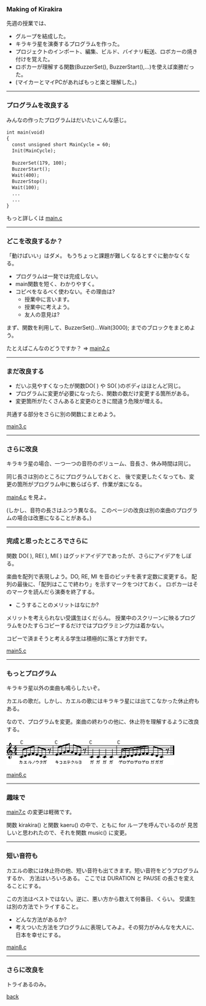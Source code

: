 ### Making of Kirakira

先週の授業では、

* グループを結成した。
* キラキラ星を演奏するプログラムを作った。
* プロジェクトのインポート、編集、ビルド、バイナリ転送、ロボカーの焼き付けを覚えた。
* ロボカーが理解する関数(BuzzerSet(), BuzzerStart(),...)を使えば楽勝だった。
* (マイカーとマイPCがあればもっと楽と理解した。)

____
### プログラムを改良する

みんなの作ったプログラムはだいたいこんな感じ。

    int main(void)
    {
      const unsigned short MainCycle = 60;
      Init(MainCycle);

      BuzzerSet(179, 100);
      BuzzerStart();
      Wait(400);
      BuzzerStop();
      Wait(100);
      ...
      ...
    }

もっと詳しくは [main.c](main.html)
____

### どこを改良するか？

「動けばいい」はダメ。
もうちょっと課題が難しくなるとすぐに動かなくなる。

* プログラムは一発では完成しない。
* main関数を短く、わかりやすく。
* コピペをなるべく使わない。その理由は?
    * 授業中に言います。
    * 授業中に考えよう。
    * 友人の意見は?

まず、関数を利用して、BuzzerSet()...Wait(3000); までのブロックをまとめよう。

たとえばこんなのどうですか？ =>
[main2.c](main2.html)
____

### まだ改良する

* だいぶ見やすくなったが関数DO( ) や SO( )のボディはほとんど同じ。
* プログラムに変更が必要になったら、関数の数だけ変更する箇所がある。
* 変更箇所がたくさんあると変更のときに間違う危険が増える。

共通する部分をさらに別の関数にまとめよう。

[main3.c](main3.html)
____

### さらに改良

キラキラ星の場合、一つ一つの音符のボリューム、音長さ、休み時間は同じ。

同じ長さは別のところにプログラムしておくと、
後で変更したくなっても、変更の箇所がプログラム中に散らばらず、作業が楽になる。

[main4.c](main4.html) を見よ。

(しかし、音符の長さはふつう異なる。
このページの改良は別の楽曲のプログラムの場合は改悪になることがある。)

----

### 完成と思ったところでさらに

関数 DO( ), RE( ), MI( ) はグッドアイデアであったが、さらにアイデアをしぼる。

楽曲を配列で表現しよう。DO, RE, MI を音のピッチを表す定数に変更する。
配列の最後に、「配列はここで終わり」を示すマークをつけておく。
ロボカーはそのマークを読んだら演奏を終了する。

* こうすることのメリットはなにか?

メリットを考えられない受講生はくだらん。
授業中のスクリーンに映るプログラムをひたすらコピーするだけではプログラミング力は着かない。

コピーで済まそうと考える学生は積極的に落とす方針です。

[main5.c](main5.html)

----

### もっとプログラム

キラキラ星以外の楽曲も鳴らしたいぞ。

カエルの歌だ。しかし、カエルの歌にはキラキラ星には出てこなかった休止府もある。

なので、プログラムを変更。楽曲の終わりの他に、休止符を理解するように改良する。

![カエルの歌](images/kaeru.gif "from http://www.tama.or.jp/~tane/tmtebiki/kaeru.html")

[main6.c](main6.html)

----

### 趣味で

[main7.c](main7.html) の変更は軽微です。

関数 kirakira() と関数 kaeru() の中で、ともに for ループを呼んでいるのが
見苦しいと思われたので、それを関数 music() に変更。

----

### 短い音符も

カエルの歌には休止符の他、短い音符も出てきます。短い音符をどうプログラムするか、
方法はいろいろある。
ここでは DURATION と PAUSE の長さを変えることにする。

この方法はベストではない。逆に、悪い方から数えて何番目、くらい。
受講生は別の方法でトライすること。

* どんな方法があるか?
* 考えついた方法をプログラムに表現してみよ。その努力がみんなを大人に、日本を幸せにする。

[main8.c](main8.html)

----

### さらに改良を

トライあるのみ。

[back](/)






